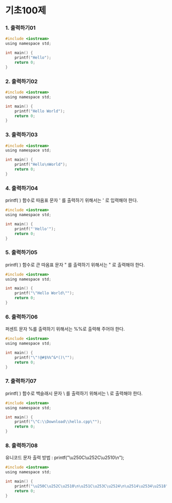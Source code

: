 # 기초100제
### 1. 출력하기01
```c
#include <iostream>
using namespace std;

int main() {
	printf("Hello");
	return 0;
}
```
	
### 2. 출력하기02
```c
#include <iostream>
using namespace std;

int main() {
	printf("Hello World");
	return 0;
}
```
	
### 3. 출력하기03
```c
#include <iostream>
using namespace std;

int main() {
	printf("Hello\nWorld");
	return 0;
}
```

### 4. 출력하기04
printf( ) 함수로 따옴표 문자 ' 를 출력하기 위해서는 \' 로 입력해야 한다.
```c
#include <iostream>
using namespace std;

int main() {
	printf("'Hello'");
	return 0;
}
```

### 5. 출력하기05
printf( ) 함수로 큰 따옴표 문자 " 를 출력하기 위해서는 \" 로 출력해야 한다.
```c
#include <iostream>
using namespace std;

int main() {
	printf("\"Hello World\"");
	return 0;
}
```

### 6. 출력하기06
퍼센트 문자 %를 출력하기 위해서는 %%로 출력해 주어야 한다.
```c
#include <iostream>
using namespace std;

int main() {
	printf("\"!@#$%%^&*()\"");
	return 0;
}
```
	
### 7. 출력하기07
printf( ) 함수로 백슬래시 문자 \ 를 출력하기 위해서는 \\ 로 출력해야 한다.
```c
#include <iostream>
using namespace std;

int main() {
	printf("\"C:\\Download\\hello.cpp\"");
	return 0;
}
```
### 8. 출력하기08
유니코드 문자 출력 방법 : printf("\u250C\u252C\u2510\n");
```c
#include <iostream>
using namespace std;

int main() {
	printf("\u250C\u252C\u2510\n\u251C\u253C\u2524\n\u2514\u2534\u2518");
	return 0;
}
```
